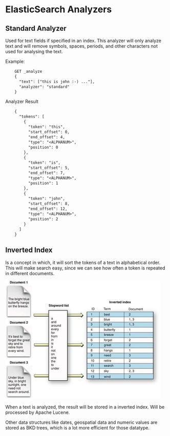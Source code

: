 # ElasticSearch Analyzers

## Standard Analyzer

Used for text fields if specified in an index. This analyzer will only analyze text and will
remove symbols, spaces, periods, and other characters not used for analysing the text.

Example:

```
    GET _analyze
    {
      "text": ["this is john :-) ..."],
      "analyzer": "standard"
    }
```

Analyzer Result

```
    {
      "tokens": [
        {
          "token": "this",
          "start_offset": 0,
          "end_offset": 4,
          "type": "<ALPHANUM>",
          "position": 0
        },
        {
          "token": "is",
          "start_offset": 5,
          "end_offset": 7,
          "type": "<ALPHANUM>",
          "position": 1
        },
        {
          "token": "john",
          "start_offset": 8,
          "end_offset": 12,
          "type": "<ALPHANUM>",
          "position": 2
        }
      ]
    }
```

## Inverted Index

Is a concept in which, it will sort the tokens of a text in alphabetical order. This will make
search easy, since we can see how often a token is repeated in different documents.

![inverted_index.png](images/inverted_index.png)

When a text is analyzed, the result will be stored in a inverted index. Will be processed by
Apache Lucene.

Other data structures like dates, geospatial data and numeric values are stored as BKD trees, which
is a lot more efficient for those datatype.
